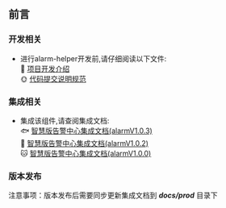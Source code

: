## 前言
### 开发相关
- 进行alarm-helper开发前,请仔细阅读以下文件:<br/>
:palm_tree: [项目开发介绍](./docs/dev/项目开发介绍.md)<br/>
:sun_with_face: [代码提交说明规范](./docs/dev/代码提交说明规范.md)<br/>

### 集成相关
- 集成该组件,请查阅集成文档:<br/>
:fish:  [智慧版告警中心集成文档(alarmV1.0.3)](./docs/prod/智慧版告警中心集成文档(alarmV1.0.3).pdf)<br/>
:dog:  [智慧版告警中心集成文档(alarmV1.0.2)](./docs/prod/智慧版告警中心集成文档(alarmV1.0.2).pdf)<br/>
:cat:  [智慧版告警中心集成文档(alarmV1.0.0)](./docs/prod/智慧版告警中心集成文档(alarmV1.0.0).pdf)<br/>

### 版本发布
注意事项：版本发布后需要同步更新集成文档到  ***docs/prod*** 目录下
